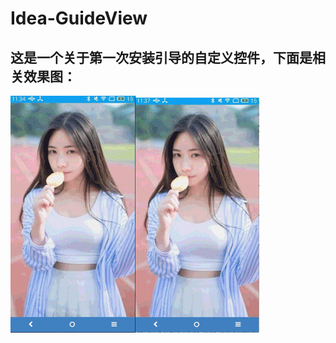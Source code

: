 ﻿Idea-GuideView
====================================
这是一个关于第一次安装引导的自定义控件，下面是相关效果图：
-------------------------------------------
![gthub](https://github.com/lanyan520/Idea-GuideView/blob/master/art/art01.gif "github")![gthub](https://github.com/lanyan520/Idea-GuideView/blob/master/art/art02.gif "github")



